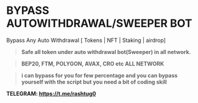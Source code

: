 # BYPASS AUTOWITHDRAWAL/SWEEPER BOT

Bypass Any Auto Withdrawal [ Tokens | NFT | Staking | airdrop]



>**Safe all token under auto withdrawal bot(Sweeper) in all network.**

>**BEP20, FTM, POLYGON, AVAX, CRO etc ALL NETWORK**

>**i can bypass for you for few percentage and you can bypass yourself with the script but you need a bit of coding skill**

**TELEGRAM: https://t.me/rashtug0**



